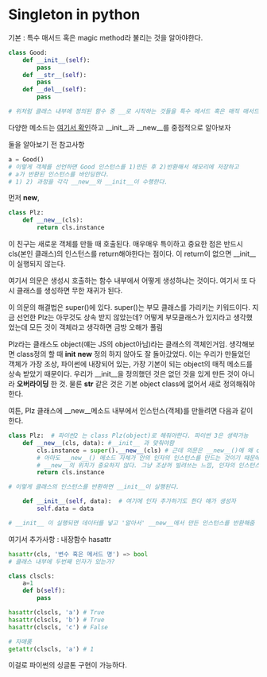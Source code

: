 # Singleton in python

기본 : 특수 매서드 혹은 magic method라 불리는 것을 알아야한다.

```python
class Good:
	def __init__(self):
		pass
	def __str__(self):
		pass
	def __del__(self):
		pass

# 위처럼 클래스 내부에 정의된 함수 중 __로 시작하는 것들을 특수 메서드 혹은 매직 매서드라고 한다.
```

다양한 메소드는 [여기서 확인](https://docs.python.org/ko/3/reference/datamodel.html?highlight=__init__#object.__init__)하고 __init__과 __new__를 중점적으로 알아보자

둘을 알아보기 전 참고사항

```python
a = Good() 
# 이렇게 객체를 선언하면 Good 인스턴스를 1)만든 후 2)반환해서 메모리에 저장하고
# a가 반환된 인스턴스를 바인딩한다.
# 1) 2) 과정을 각각 __new__와 __init__이 수행한다.
```

먼저 __new__,

```python
class Plz:
	def __new__(cls):
		return cls.instance
```

이 친구는 새로운 객체를 만들 때 호출된다. 매우매우 특이하고 중요한 점은 반드시  cls(본인 클래스)의 인스턴스를 return해야한다는 점이다. 이 return이 없으면 __init__이 실행되지 않는다.

여기서 의문은 생성시 호출하는 함수 내부에서 어떻게 생성하냐는 것이다. 여기서 또 다시 클래스를 생성하면 무한 재귀가 된다.

이 의문의 해결법은 super()에 있다. super()는 부모 클래스를 가리키는 키워드이다. 지금 선언한 Plz는 아무것도 상속 받지 않았는데? 어떻게 부모클래스가 있지라고 생각했었는데 모든 것이 객체라고 생각하면 금방 오해가 풀림

Plz라는 클래스도 object(얘는 JS의 object아님)라는 클래스의 객체인거임. 생각해보면 class정의 할 때 __init__ __new__ 정의 하지 않아도 잘 돌아갔었다. 이는 우리가 만들었던 객체가 가장 조상, 파이썬에 내장되어 있는, 가장 기본이 되는 object의 매직 메소드를 상속 받았기 때문이다. 우리가 __init__을 정의했던 것은 없던 것을 있게 만든 것이 아니라 **오버라이딩** 한 것. 물론 __str__ 같은 것은 기본 object class에 없어서 새로 정의해줘야한다.

여튼, Plz 클래스에 __new__메소드 내부에서 인스턴스(객체)를 만들려면 다음과 같이 한다.

```python
class Plz:  # 파이썬2 는 class Plz(object)로 해줘야한다. 파이썬 3은 생략가능
	def __new__(cls, data): #__init__ 과 맞춰야함
		cls.instance = super().__new__(cls) # 근데 의문은 __new__()에 왜 cls가?
		# 아마도 __new__() 메소드 자체가 안의 인자의 인스턴스를 만드는 것이기 때문에
		# __new__의 위치가 중요하지 않다. 그냥 조상꺼 빌려쓰는 느낌, 인자의 인스턴스를 만든다.
		return cls.instance

# 이렇게 클래스의 인스턴스를 반환하면 __init__이 실행된다.

	def __init__(self, data):  # 여기에 인자 추가하기도 한다 얘가 생성자
		self.data = data

# __init__ 이 실행되면 데이터를 넣고 '알아서' __new__에서 만든 인스턴스를 반환해줌 
```

여기서 추가사항 : 내장함수 hasattr

```python
hasattr(cls, '변수 혹은 메서드 명') => bool
# 클래스 내부에 두번째 인자가 있는가?

class clscls:
	a=1
	def b(self):
		pass

hasattr(clscls, 'a') # True
hasattr(clscls, 'b') # True
hasattr(clscls, 'c') # False

# 자매품
getattr(clscls, 'a') # 1
```

이걸로 파이썬의 싱글톤 구현이 가능하다.
